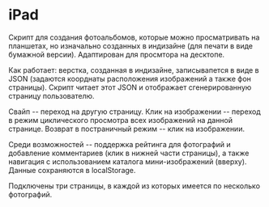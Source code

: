 iPad
====

Скрипт для создания фотоальбомов, которые можно просматривать на планшетах, но изначально созданных в индизайне (для печати в виде бумажной версии).
Адаптирован для просмтора на десктопе.

Как работает: верстка, созданная в индизайне, записывапется в виде в JSON (задаются коорднаты расположения изображений а также фон страницы).
Скрипт читает этот JSON и отображает сгенерированную страницу пользователю.

Свайп -- переход на другую страницу. Клик на изображении -- переход в режим циклического просмотра всех изображений на данной странице.
Возврат в постраничный режим -- клик на изображении.

Среди возможностей -- поддержка рейтинга для фотографий и добавление комментариев (клик в нижней части страницы), а также навигация с использованием каталога мини-изображений (вверху).
Данные сохраняются в localStorage.

Подключены три страницы, в каждой из которых имеется по несколько фотографий. 

